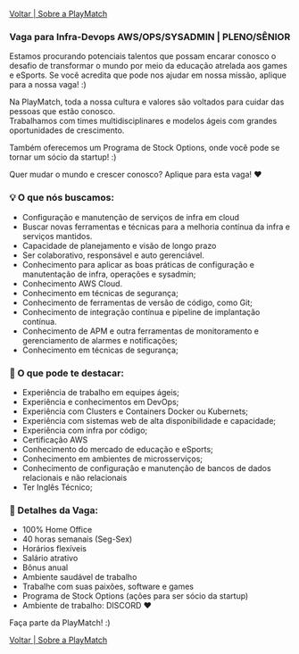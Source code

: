 [Voltar | Sobre a PlayMatch](https://playmatch.github.io/playmatch-talentos.github.io/)

### Vaga para Infra-Devops AWS/OPS/SYSADMIN | PLENO/SÊNIOR
 
Estamos procurando potenciais talentos que possam encarar conosco o desafio de transformar o mundo por meio da educação atrelada aos games e eSports. 
Se você acredita que pode nos ajudar em nossa missão, aplique para a nossa vaga! :)
 
Na PlayMatch, toda a nossa cultura e valores são voltados para cuidar das pessoas que estão conosco.  
Trabalhamos com times multidisciplinares e modelos ágeis com grandes oportunidades de crescimento.
 
Também oferecemos um Programa de Stock Options, onde você pode se tornar um sócio da startup! :)
 
Quer mudar o mundo e crescer conosco? Aplique para esta vaga! ♥
 
### 💡 O que nós buscamos:
 
- Configuração e manutenção de serviços de infra em cloud
- Buscar novas ferramentas e técnicas para a melhoria contínua da infra e serviços mantidos.
- Capacidade de planejamento e visão de longo prazo
- Ser colaborativo, responsável e auto gerenciável.  
- Conhecimento para aplicar as boas práticas de configuração e manutentação de infra, operações e sysadmin;
- Conhecimento AWS Cloud.
- Conhecimento em técnicas de segurança;
- Conhecimento de ferramentas de versão de código, como Git;
- Conhecimento de integração contínua e pipeline de implantação contínua.
- Conhecimento de APM e outra ferramentas de monitoramento e gerenciamento de alarmes e notificações;
- Conhecimento em técnicas de segurança;
 
### 🔎 O que pode te destacar:
- Experiência de trabalho em equipes ágeis;
- Experiência e conhecimentos em DevOps;
- Experiência com Clusters e Containers Docker ou Kubernets;
- Experiência com sistemas web de alta disponibilidade e capacidade;
- Experiência com infra por código;
- Certificação AWS
- Conhecimento do mercado de educação e eSports;
- Conhecimento em ambientes de microsserviços; 
- Conhecimento de configuração e manutenção de bancos de dados relacionais e não relacionais
- Ter Inglês Técnico;
 
### 🚀 Detalhes da Vaga:
- 100% Home Office
- 40 horas semanais (Seg-Sex) 
- Horários flexíveis
- Salário atrativo
- Bônus anual
- Ambiente saudável de trabalho
- Trabalhe com suas paixões, software e games
- Programa de Stock Options (ações para ser sócio da startup)
- Ambiente de trabalho: DISCORD ♥
 
Faça parte da PlayMatch! :)

[Voltar | Sobre a PlayMatch](https://playmatch.github.io/playmatch-talentos.github.io/)
